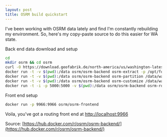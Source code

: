 ```yaml
---
layout: post
title: OSRM build quickstart
---
```


I've been working with OSRM data lately and find I'm constantly rebuilding my environment. So, here's my copy-paste source to do this easier for WA state.

Back end data download and setup
```bash
cd
mkdir osrm && cd osrm
curl -O https://download.geofabrik.de/north-america/us/washington-latest.osm.pbf
docker run -t -v $(pwd):/data osrm/osrm-backend osrm-extract -p /opt/foot.lua /data/washington-latest.osm.pbf
docker run -t -v $(pwd):/data osrm/osrm-backend osrm-partition /data/washington-latest.osrm
docker run -t -v $(pwd):/data osrm/osrm-backend osrm-customize /data/washington-latest.osrm
docker run -t -i -p 5000:5000 -v $(pwd):/data osrm/osrm-backend osrm-routed --algorithm mld /data/washington-latest.osrm
```

Front end setup
```bash
docker run -p 9966:9966 osrm/osrm-frontend
```

Voila, you've got a routing front end at [http://localhost:9966](http://localhost:9966)

Source: [https://hub.docker.com/r/osrm/osrm-backend/](https://hub.docker.com/r/osrm/osrm-backend/)
